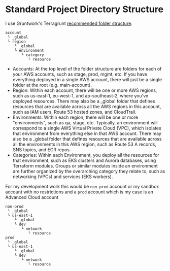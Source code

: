 
# Standard Project Directory Structure

I use Gruntwork's Terragrunt [recommended folder structure](https://docs.gruntwork.io/2.0/docs/overview/concepts/infrastructure-live/).

```
account
 └ _global
 └ region
    └ _global
    └ environment
       └ category
          └ resource
```

- Accounts: At the top level of the folder structure are folders for each of your AWS accounts, such as stage, prod, mgmt, etc. If you have everything deployed in a single AWS account, there will just be a single folder at the root (e.g. main-account).
- Region: Within each account, there will be one or more AWS regions, such as us-east-1, eu-west-1, and ap-southeast-2, where you've deployed resources. There may also be a _global folder that defines resources that are available across all the AWS regions in this account, such as IAM users, Route 53 hosted zones, and CloudTrail.
- Environments: Within each region, there will be one or more "environments", such as qa, stage, etc. Typically, an environment will correspond to a single AWS Virtual Private Cloud (VPC), which isolates that environment from everything else in that AWS account. There may also be a _global folder that defines resources that are available across all the environments in this AWS region, such as Route 53 A records, SNS topics, and ECR repos.
- Categories: Within each Environment, you deploy all the resources for that environment, such as EKS clusters and Aurora databases, using Terraform modules. Groups or similar modules inside an environment are further organized by the overarching category they relate to, such as networking (VPCs) and services (EKS workers).

For my development work this would be `non-prod` account or my sandbox account with no restrictions and a `prod` account which is my case is an Advanced Cloud account
```
non-prod
 └ _global
 └ us-east-1
    └ _global
    └ dev
       └ network
          └ resource
prod
 └ _global
 └ us-east-1
    └ _global
    └ dev
       └ network
          └ resource
```
